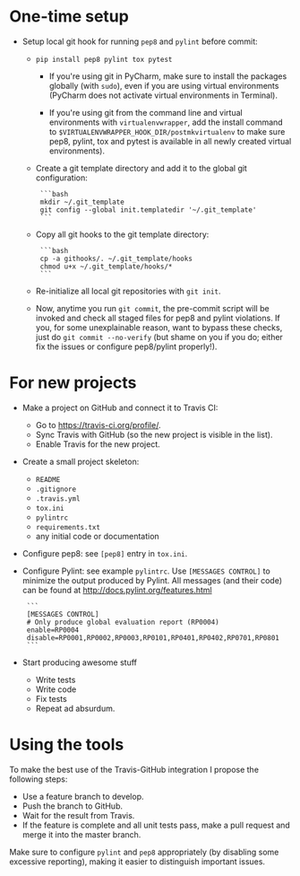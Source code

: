 # One-time setup
* Setup local git hook for running `pep8` and `pylint` before commit:
  * `pip install pep8 pylint tox pytest`
    * If you're using git in PyCharm, make sure to install the packages
      globally (with `sudo`), even if you are using virtual environments
      (PyCharm does not activate virtual environments in Terminal).

    * If you're using git from the command line and virtual environments with
      `virtualenvwrapper`, add the install command to
      `$VIRTUALENVWRAPPER_HOOK_DIR/postmkvirtualenv` to make sure 
      pep8, pylint, tox and pytest is available in all newly created virtual
      environments).

  * Create a git template directory and add it to the global git configuration:

         ```bash
         mkdir ~/.git_template
         git config --global init.templatedir '~/.git_template'
         ```

  * Copy all git hooks to the git template directory:

         ```bash
         cp -a githooks/. ~/.git_template/hooks
         chmod u+x ~/.git_template/hooks/*
         ```

  * Re-initialize all local git repositories with `git init`.

  * Now, anytime you run `git commit`, the pre-commit
    script will be invoked and check all staged files for pep8 and pylint
    violations. If you, for some unexplainable reason, want to bypass these
    checks, just do `git commit --no-verify` (but shame on you if you do;
    either fix the issues or configure pep8/pylint properly!).

# For new projects

* Make a project on GitHub and connect it to Travis CI:
  * Go to https://travis-ci.org/profile/.
  * Sync Travis with GitHub (so the new project is visible in the list).
  * Enable Travis for the new project.

* Create a small project skeleton:
  * `README`
  * `.gitignore`
  * `.travis.yml`
  * `tox.ini`
  * `pylintrc`
  * `requirements.txt`
  * any initial code or documentation

* Configure pep8: see `[pep8]` entry in `tox.ini`.

* Configure Pylint: see example `pylintrc`. Use `[MESSAGES CONTROL]` to minimize
the output produced by Pylint. All messages (and their code) can be found at
http://docs.pylint.org/features.html

       ```
       [MESSAGES CONTROL]
       # Only produce global evaluation report (RP0004)
       enable=RP0004
       disable=RP0001,RP0002,RP0003,RP0101,RP0401,RP0402,RP0701,RP0801
       ```

* Start producing awesome stuff
  * Write tests
  * Write code
  * Fix tests
  * Repeat ad absurdum.

# Using the tools
To make the best use of the Travis-GitHub integration I propose the following
steps:

* Use a feature branch to develop.
* Push the branch to GitHub.
* Wait for the result from Travis.
* If the feature is complete and all unit tests pass, make a pull request and
  merge it into the master branch.

Make sure to configure `pylint` and `pep8` appropriately (by disabling some
excessive reporting), making it easier to distinguish important issues.

